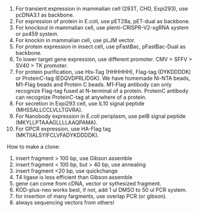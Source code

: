 1. For transient expression in mammalian cell (293T, CHO, Expi293), use pcDNA3.1 as backbone.
2. For expression of protein in E.coli, use pET28a, pET-dual as backbone.
3. For knockout in mammalian cell, use plenti-CRISPR-V2-sgRNA system or px459 system.
4. For knockin in mammalian cell, use pLJM vector.
5. For protein expression in insect cell, use pFastBac, pFastBac-Dual as backbone.
6. To lower target gene expression, use different promoter. CMV > SFFV > SV40 > TK promoter.
7. For protein purification, use His-Tag (HHHHHH), Flag-tag (DYKDDDDK) or ProteinC-tag (EDQVDPRLIDGK). We have homemade Ni-NTA beads, M1-Flag beads and Protein C beads. M1-Flag antibody can only recognize Flag-tag fused at N-terminal of a protein. ProteinC antibody can recognize ProteinC-tag at anywhere of a protein.
8. For secretion in Expi293 cell, use IL10 signal peptide (MHSSALLCCLVLLTGVRA).
9. For Nanobody expression in E.coli periplasm, use pelB signal peptide (MKYLLPTAAAGLLLLAAQPAMA).
10. For GPCR expression, use HA-Flag tag (MKTIIALSYIFCLVFADYKDDDDK).

How to make a clone:
1. insert fragment > 100 bp, use Gibson assemble
2. insert fragment < 100 bp, but > 40 bp, use annealing
3. insert fragment <20 bp, use quickchange
4. T4 ligase is less efficient than Gibson assemble
5. gene can come from cDNA, vector or sythesized fragment.
6. KOD-plus-neo works best, if not, add 1 ul DMSO to 50 ul PCR system.
7. for insertion of many fargments, use overlap PCR (or gibson).
8. always sequencing vectors from others!
